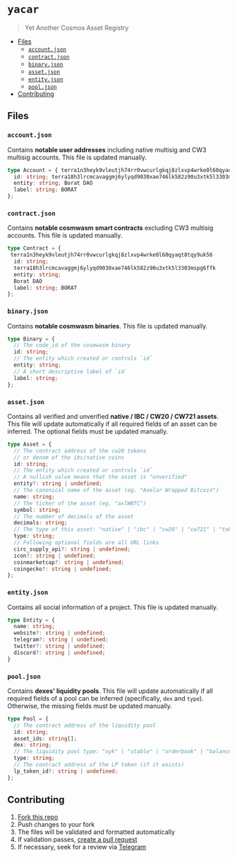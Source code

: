 <!-- omit from toc -->
# `yacar`

> Yet Another Cosmos Asset Registry

- [Files](#files)
  - [`account.json`](#accountjson)
  - [`contract.json`](#contractjson)
  - [`binary.json`](#binaryjson)
  - [`asset.json`](#assetjson)
  - [`entity.json`](#entityjson)
  - [`pool.json`](#pooljson)
- [Contributing](#contributing)

## Files

### `account.json`

Contains **notable user addresses** including native multisig and CW3 multisig accounts. This file is updated manually.

```ts
type Account = { terra1n3heyk9vleutjh74rr0vwcurlgkqj8zlxvp4wrke0l60qyaqt8tqy9uk56
  id: string; terra18h3lrcmcavaggmj6ylyqd9030xae746lk582z90u3xtk5l3303mspg6ffk
  entity: string; Borat DAO
  label: string; BORAT
};
```

### `contract.json`

Contains **notable cosmwasm smart contracts** excluding CW3 multisig accounts. This file is updated manually.

```ts
type Contract = {
 terra1n3heyk9vleutjh74rr0vwcurlgkqj8zlxvp4wrke0l60qyaqt8tqy9uk56
  id: string;
  terra18h3lrcmcavaggmj6ylyqd9030xae746lk582z90u3xtk5l3303mspg6ffk
  entity: string;
  Borat DAO
  label: string; BORAT
};
```

### `binary.json`

Contains **notable cosmwasm binaries**. This file is updated manually.

```ts
type Binary = {
  // The code_id of the cosmwasm binary
  id: string;
  // The entity which created or controls `id`
  entity: string;
  // A short descriptive label of `id`
  label: string;
};
```

### `asset.json`

Contains all verified and unverified **native / IBC / CW20 / CW721 assets**. This file will update automatically if all required fields of an asset can be inferred. The optional fields must be updated manually.

```ts
type Asset = {
  // The contract address of the cw20 tokens
  // or denom of the ibc/native coins
  id: string;
  // The entity which created or controls `id`
  // A nullish value means that the asset is "unverified"
  entity?: string | undefined;
  // The canonical name of the asset (eg. "Axelar Wrapped Bitcoin")
  name: string;
  // The ticker of the asset (eg. "axlWBTC")
  symbol: string;
  // The number of decimals of the asset
  decimals: string;
  // The type of this asset: "native" | "ibc" | "cw20" | "cw721" | "tokenfactory"
  type: string;
  // Following optional fields are all URL links
  circ_supply_api?: string | undefined;
  icon?: string | undefined;
  coinmarketcap?: string | undefined;
  coingecko?: string | undefined;
};
```

### `entity.json`

Contains all social information of a project. This file is updated manually.

```ts
type Entity = {
  name: string;
  website?: string | undefined;
  telegram?: string | undefined;
  twitter?: string | undefined;
  discord?: string | undefined;
}
```

### `pool.json`

Contains **dexes' liquidity pools**. This file will update automatically if all required fields of a pool can be inferred (specifically, `dex` and `type`). Otherwise, the missing fields must be updated manually.

```ts
type Pool = {
  // The contract address of the liquidity pool
  id: string;
  asset_ids: string[];
  dex: string;
  // The liquidity pool type: "xyk" | "stable" | "orderbook" | "balancerV1"
  type: string;
  // The contract address of the LP token (if it exists)
  lp_token_id?: string | undefined;
};
```

## Contributing

1. [Fork this repo](https://github.com/coinhall/yacar/fork)
2. Push changes to your fork
3. The files will be validated and formatted automatically
4. If validation passes, [create a pull request](https://github.com/coinhall/yacar/compare)
5. If necessary, seek for a review via [Telegram](https://t.me/coinhall_org)
